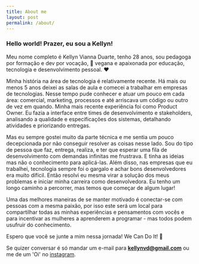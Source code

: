 ```yaml
---
title: About me
layout: post
permalink: /about/
---
```


<h3> Hello world! Prazer, eu sou a Kellyn!</h3>

Meu nome completo é Kellyn Vianna Duarte, tenho 28 anos, sou pedagoga por formação e dev por vocação, 🥑 vegana e apaixonada por educação, tecnologia e desenvolvimento pessoal. ❤️

Minha história na área de tecnologia é relativamente recente. Há mais ou menos 5 anos deixei as salas de aula e comecei a trabalhar em empresas de tecnologias. Nesse tempo pude conhecer e atuar um pouco em cada área: comercial, marketing, processos e até arriscava um código ou outro de vez em quando. Minha mais recente experiência foi como Product Owner. Eu fazia a interface entre times de desenvolvimento e stakeholders, analisando a qualidade e especificações dos sistemas, detalhando atividades e priorizando entregas.

Mas eu sempre gostei muito da parte técnica e me sentia um pouco decepcionada por não conseguir resolver as coisas nesse lado. Sou do tipo de pessoa que faz, entrega, realiza, e ter que esperar uma fila de desenvolvimento com demandas infinitas me frustrava. E tinha as ideias mas não o conhecimento para aplicá-las. Além disso, nas empresas que eu trabalhei, tecnologia sempre foi o gargalo e achar bons desenvolvedores era muito difícil. Então resolvi eu mesma virar a solução dos meus problemas e iniciar minha carreira como desenvolvedora. Eu tenho um longo caminho a percorrer, mas temos que começar de algum lugar!

Uma das melhores maneiras de se manter motivado é conectar-se com pessoas com a mesma paixão, por isso este será um local para compartilhar todas as minhas experiências e pensamentos com vocês e para incentivar as mulheres a aprenderem a programar - mas todos podem usufruir do conhecimento.

Espero que você se junte a mim nessa jornada! We Can Do It! 💪

Se quizer conversar é só mandar um e-mail para <strong>kellynvd@gmail.com</strong> ou me de um 'Oi' no <a class="aboutLinks"  href="https://www.instagram.com/kellynvd">instagram</a>.
